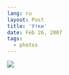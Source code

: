```yaml
---
lang: ru
layout: Post
title: 'Утки'
date: Feb 26, 2007
tags:
  - photos
---
```


![](/images/blog/Sapegin-Artem-20D-2007-02-24-273-7398.jpg)
